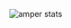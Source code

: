 ![amper stats](https://github-readme-stats.vercel.app/api?username=Katredit&show_icons=true&theme=dark)
